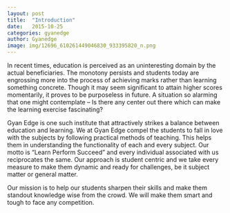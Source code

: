 ```yaml
---
layout: post
title:  "Introduction"
date:   2015-10-25
categories: gyanedge
author: Gyanedge
image: img/12696_610261449046830_933395820_n.png
---
```

In recent times, education is perceived as an uninteresting domain by the actual beneficiaries. The monotony persists and students today are engrossing more into the process of achieving marks rather than learning something concrete. Though it may seem significant to attain higher scores momentarily, it proves to be purposeless in future. A situation so alarming that one might contemplate – Is there any center out there which can make the learning exercise fascinating?

Gyan Edge is one such institute that attractively strikes a balance between education and learning. We at Gyan Edge compel the students to fall in love with the subjects by following practical methods of teaching. This helps them in understanding the functionality of each and every subject. Our motto is “Learn Perform Succeed” and every individual associated with us reciprocates the same. Our approach is student centric and we take every measure to make them dynamic and ready for challenges, be it subject matter or general matter.

Our mission is to help our students sharpen their skills and make them standout knowledge wise from the crowd. We will make them smart and tough to face any competition.
